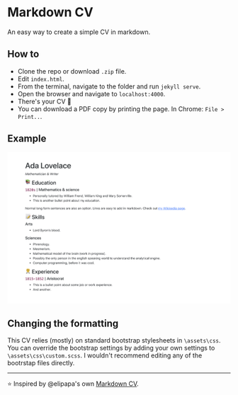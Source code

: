 # Markdown CV

An easy way to create a simple CV in markdown.

## How to
- Clone the repo or download `.zip` file.
- Edit `index.html`.
- From the terminal, navigate to the folder and run `jekyll serve`.
- Open the browser and navigate to `localhost:4000`.
- There's your CV 🎉
- You can download a PDF copy by printing the page. In Chrome: `File > Print..`.

## Example

![Ada Lovelace's CV](/assets/ada.jpg)

## Changing the formatting
This CV relies (mostly) on standard bootstrap stylesheets in `\assets\css`. You can override the bootstrap settings by adding your own settings to `\assets\css\custom.scss`. I wouldn't recommend editing any of the bootrstap files directly.

---

⭐ Inspired by @elipapa's own [Markdown CV](https://github.com/elipapa/markdown-cv).
